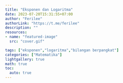 ```yaml
---
title: "Eksponen dan Logaritma"
date: 2023-07-20T15:31:55+07:00
author: "Ferilee"
authorLink: "https://t.me/ferilee"
description: ""
resources:
- name: "featured-image"
  src: "cover.gif"

tags: ["eksponen","logaritma","bilangan berpangkat"]
categories: ["Matematika"]
lightgallery: true
math: true
toc:
  auto: true
---
```

